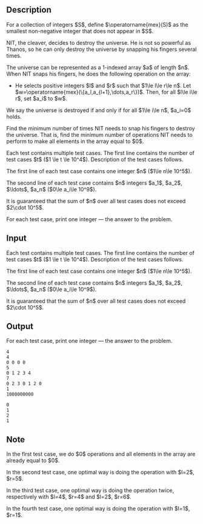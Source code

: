 ## Description

<div><p>For a collection of integers $S$, define $\operatorname{mex}(S)$ as the smallest non-negative integer that does not appear in $S$.</p><p>NIT, the cleaver, decides to destroy the universe. He is not so powerful as Thanos, so he can only destroy the universe by snapping his fingers several times.</p><p>The universe can be represented as a 1-indexed array $a$ of length $n$. When NIT snaps his fingers, he does the following operation on the array:</p><ul> <li> He selects positive integers $l$ and $r$ such that $1\le l\le r\le n$. Let $w=\operatorname{mex}(\{a_l,a_{l+1},\dots,a_r\})$. Then, for all $l\le i\le r$, set $a_i$ to $w$. </li></ul><p>We say the universe is destroyed if and only if for all $1\le i\le n$, $a_i=0$ holds.</p><p>Find the minimum number of times NIT needs to snap his fingers to destroy the universe. That is, find the minimum number of operations NIT needs to perform to make all elements in the array equal to $0$.</p></div><div class="input-specification"><p>Each test contains multiple test cases. The first line contains the number of test cases $t$ ($1 \le t \le 10^4$). Description of the test cases follows.</p><p>The first line of each test case contains one integer $n$ ($1\le n\le 10^5$).</p><p>The second line of each test case contains $n$ integers $a_1$, $a_2$, $\ldots$, $a_n$ ($0\le a_i\le 10^9$).</p><p>It is guaranteed that the sum of $n$ over all test cases does not exceed $2\cdot 10^5$.</p></div><div class="output-specification"><p>For each test case, print one integer — the answer to the problem.</p></div>

## Input

<p>Each test contains multiple test cases. The first line contains the number of test cases $t$ ($1 \le t \le 10^4$). Description of the test cases follows.</p><p>The first line of each test case contains one integer $n$ ($1\le n\le 10^5$).</p><p>The second line of each test case contains $n$ integers $a_1$, $a_2$, $\ldots$, $a_n$ ($0\le a_i\le 10^9$).</p><p>It is guaranteed that the sum of $n$ over all test cases does not exceed $2\cdot 10^5$.</p>

## Output

<p>For each test case, print one integer — the answer to the problem.</p>





```input1|2,3,6,7
4
4
0 0 0 0
5
0 1 2 3 4
7
0 2 3 0 1 2 0
1
1000000000
```




```output1
0
1
2
1
```



## Note

<p>In the first test case, we do $0$ operations and all elements in the array are already equal to $0$.</p><p>In the second test case, one optimal way is doing the operation with $l=2$, $r=5$.</p><p>In the third test case, one optimal way is doing the operation twice, respectively with $l=4$, $r=4$ and $l=2$, $r=6$.</p><p>In the fourth test case, one optimal way is doing the operation with $l=1$, $r=1$.</p>
